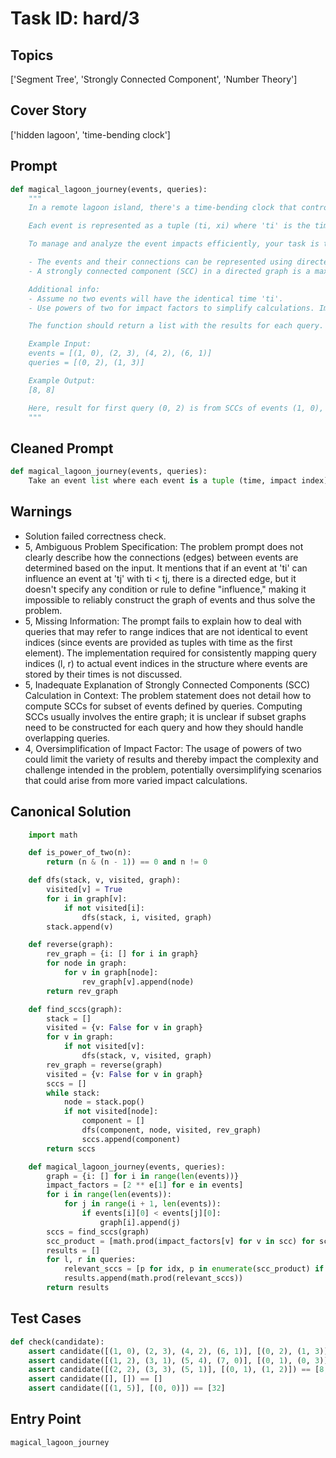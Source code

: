 # Task ID: hard/3

## Topics

['Segment Tree', 'Strongly Connected Component', 'Number Theory']

## Cover Story

['hidden lagoon', 'time-bending clock']

## Prompt

```python
def magical_lagoon_journey(events, queries):
    """
    In a remote lagoon island, there's a time-bending clock that controls the events that happen on the island. The clock is responsible for several events, and each event can influence one another forming connections, creating a kind of time loop.

    Each event is represented as a tuple (ti, xi) where 'ti' is the time the event occurs and 'xi' is the impact factor of the event. Events can also influence the impact of past events through time loops, creating a complex network of events.

    To manage and analyze the event impacts efficiently, your task is to implement the 'magical_lagoon_journey' function. It takes an event list 'events' and a list of queries 'queries'. For each query, which is a range [l, r], calculate the resulting impact factor, which is the product of the impact factors of only the strongest connected components (SCCs) in the subsequence of events from index 'l' to 'r'.

    - The events and their connections can be represented using directed graph principles where if an event at 'ti' can influence an event at 'tj' with ti < tj, there is a directed edge from event i to event j.
    - A strongly connected component (SCC) in a directed graph is a maximal subgraph where every pair of vertices is bidirectionally connected.

    Additional info:
    - Assume no two events will have the identical time 'ti'.
    - Use powers of two for impact factors to simplify calculations. Impact factor is calculated as '2^xi'.

    The function should return a list with the results for each query. Note: Use efficient data structures and algorithms to handle the given constraints and ensure minimal computation time.

    Example Input:
    events = [(1, 0), (2, 3), (4, 2), (6, 1)]
    queries = [(0, 2), (1, 3)]

    Example Output:
    [8, 8]

    Here, result for first query (0, 2) is from SCCs of events (1, 0), (2, 3), (4, 2). Subgraph (2, 3) -> (4, 2) forms the only SCC, leading to impact factor: 2^3 = 8.
    """

```

## Cleaned Prompt

```python
def magical_lagoon_journey(events, queries):
    Take an event list where each event is a tuple (time, impact index), and a list of queries (each a range [l, r]). Return a list where each entry is the product of 2 raised to the power of the impact indexes of the strongly connected components in the directed graph formed by the given range of events.
```

## Warnings

- Solution failed correctness check.
- 5, Ambiguous Problem Specification: The problem prompt does not clearly describe how the connections (edges) between events are determined based on the input. It mentions that if an event at 'ti' can influence an event at 'tj' with ti < tj, there is a directed edge, but it doesn't specify any condition or rule to define "influence," making it impossible to reliably construct the graph of events and thus solve the problem.
- 5, Missing Information: The prompt fails to explain how to deal with queries that may refer to range indices that are not identical to event indices (since events are provided as tuples with time as the first element). The implementation required for consistently mapping query indices (l, r) to actual event indices in the structure where events are stored by their times is not discussed.
- 5, Inadequate Explanation of Strongly Connected Components (SCC) Calculation in Context: The problem statement does not detail how to compute SCCs for subset of events defined by queries. Computing SCCs usually involves the entire graph; it is unclear if subset graphs need to be constructed for each query and how they should handle overlapping queries.
- 4, Oversimplification of Impact Factor: The usage of powers of two could limit the variety of results and thereby impact the complexity and challenge intended in the problem, potentially oversimplifying scenarios that could arise from more varied impact calculations.

## Canonical Solution

```python
    import math

    def is_power_of_two(n):
        return (n & (n - 1)) == 0 and n != 0

    def dfs(stack, v, visited, graph):
        visited[v] = True
        for i in graph[v]:
            if not visited[i]:
                dfs(stack, i, visited, graph)
        stack.append(v)

    def reverse(graph):
        rev_graph = {i: [] for i in graph}
        for node in graph:
            for v in graph[node]:
                rev_graph[v].append(node)
        return rev_graph

    def find_sccs(graph):
        stack = []
        visited = {v: False for v in graph}
        for v in graph:
            if not visited[v]:
                dfs(stack, v, visited, graph)
        rev_graph = reverse(graph)
        visited = {v: False for v in graph}
        sccs = []
        while stack:
            node = stack.pop()
            if not visited[node]:
                component = []
                dfs(component, node, visited, rev_graph)
                sccs.append(component)
        return sccs

    def magical_lagoon_journey(events, queries):
        graph = {i: [] for i in range(len(events))}
        impact_factors = [2 ** e[1] for e in events]
        for i in range(len(events)):
            for j in range(i + 1, len(events)):
                if events[i][0] < events[j][0]:
                    graph[i].append(j)
        sccs = find_sccs(graph)
        scc_product = [math.prod(impact_factors[v] for v in scc) for scc in sccs]
        results = []
        for l, r in queries:
            relevant_sccs = [p for idx, p in enumerate(scc_product) if any(l <= v <= r for v in sccs[idx])]
            results.append(math.prod(relevant_sccs))
        return results
```

## Test Cases

```python
def check(candidate):
    assert candidate([(1, 0), (2, 3), (4, 2), (6, 1)], [(0, 2), (1, 3)]) == [8, 8]
    assert candidate([(1, 2), (3, 1), (5, 4), (7, 0)], [(0, 1), (0, 3)]) == [16, 16]
    assert candidate([(2, 2), (3, 3), (5, 1)], [(0, 1), (1, 2)]) == [8, 8]
    assert candidate([], []) == []
    assert candidate([(1, 5)], [(0, 0)]) == [32]
```

## Entry Point

`magical_lagoon_journey`


